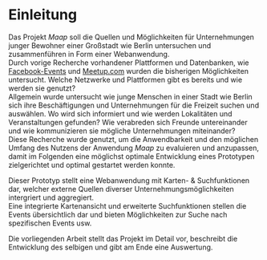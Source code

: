 # Einleitung

Das Projekt *Maap* soll die Quellen und Möglichkeiten für Unternehmungen junger Bewohner einer Großstadt wie Berlin untersuchen und zusammenführen in Form einer Webanwendung.  
Durch vorige Recherche vorhandener Plattformen und Datenbanken, wie [Facebook-Events](https://www.facebook.com/events/) und [Meetup.com](http://www.meetup.com/de/) wurden die bisherigen Möglichkeiten untersucht. Welche Netzwerke und Plattformen gibt es bereits und wie werden sie genutzt?  
Allgemein wurde untersucht wie junge Menschen in einer Stadt wie Berlin sich ihre Beschäftigungen und Unternehmungen für die Freizeit suchen und auswählen. Wo wird sich informiert und wie werden Lokalitäten und Veranstaltungen gefunden? Wie verabreden sich Freunde untereinander und wie kommunizieren sie mögliche Unternehmungen miteinander?  
Diese Recherche wurde genutzt, um die Anwendbarkeit und den möglichen Umfang des Nutzens der Anwendung *Maap* zu evaluieren und anzupassen, damit im Folgenden eine möglichst optimale Entwicklung eines Prototypen zielgerichtet und optimal gestartet werden konnte.

Dieser Prototyp stellt eine Webanwendung mit Karten- & Suchfunktionen dar, welcher externe Quellen diverser Unternehmungsmöglichkeiten intergriert und aggregiert.  
Eine integrierte Kartenansicht und erweiterte Suchfunktionen  stellen die Events übersichtlich dar und bieten Möglichkeiten zur Suche nach spezifischen Events usw.

Die vorliegenden Arbeit stellt das Projekt im Detail vor, beschreibt die Entwicklung des selbigen und gibt am Ende eine Auswertung.
